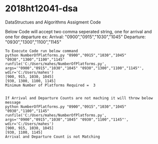 # 2018ht12041-dsa
DataStructues and Algorithms Assigment Code

Below Code will accept two comma seperated string, one for arrival and one for departure
ex: Arrival:   "0900","0915","1030","1045" 
    Departure: "0930","1300","1100","1145"
    
    To Execute Code run below command
    python NumberOfPlatforms.py "0900","0915","1030","1045" "0930","1300","1100","1145"
    runfile('C:/Users/mahes/NumberOfPlatforms.py', args='"0900","0915","1030","1045" "0930","1300","1100","1145"', wdir='C:/Users/mahes')   
    [900, 915, 1030, 1045]
    [930, 1300, 1100, 1145]
    Minimum Number of Platforms Required =  3
    
    
    If Arrival and Departure Counts are not maching it will throw below message
    python NumberOfPlatforms.py "0900","0915","1030","1045" "0930","1100","1145"
    runfile('C:/Users/mahes/NumberOfPlatforms.py', args='"0900","0915","1030","1045" "0930","1100","1145"', wdir='C:/Users/mahes')
    [900, 915, 1030, 1045]
    [930, 1100, 1145]
    Arrival and Departure Count is not Matching
